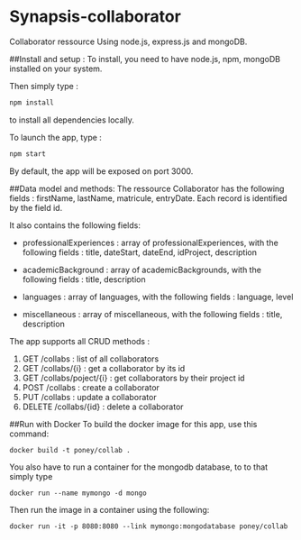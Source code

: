 # Synapsis-collaborator

Collaborator ressource Using node.js, express.js and mongoDB.

##Install and setup : 
To install, you need to have node.js, npm, mongoDB installed on your system.

Then simply type :
```bash
npm install
```
to install all dependencies locally.

To launch the app, type :
```bash
npm start
```
By default, the app will be exposed on port 3000.

##Data model and methods:
The ressource Collaborator has the following fields : firstName, lastName, matricule, entryDate. Each record is identified by the field id.

It also contains the following fields:
* professionalExperiences : array of professionalExperiences, with the following fields : title, dateStart, dateEnd, idProject, description

* academicBackground : array of academicBackgrounds, with the following fields : title, description

* languages : array of languages, with the following fields : language, level

* miscellaneous : array of miscellaneous, with the following fields : title, description


The app supports all CRUD methods : 

1. GET /collabs : list of all collaborators
2. GET /collabs/{i} : get a collaborator by its id
3. GET /collabs/poject/{i} : get collaborators by their project id
4. POST /collabs : create a collaborator
5. PUT /collabs : update a collaborator
6. DELETE /collabs/{id} : delete a collaborator

##Run with Docker
To build the docker image for this app, use this command:
```
docker build -t poney/collab .
```

You also have to run a container for the mongodb database, to to that simply type 
```
docker run --name mymongo -d mongo
```

Then run the image in a container using the following:
```
docker run -it -p 8080:8080 --link mymongo:mongodatabase poney/collab
```
